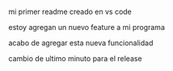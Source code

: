 mi primer readme creado en vs code 

estoy agregan un nuevo feature a mi programa

acabo de agregar esta nueva funcionalidad

cambio de ultimo minuto para el release